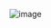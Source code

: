 ![image](https://github.com/KavyaKeerthiParamata/HTML-Tags/assets/152585050/662e2b11-f33c-4cc2-9526-da3ead82682d)
